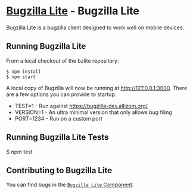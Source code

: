 [Bugzilla Lite](http://bzlite.com/) - Bugzilla Lite
===================================================

Bugzilla Lite is a bugzilla client designed to work well on mobile devices.


Running Bugzilla Lite
---------------------

From a local checkout of the bzlite repository:

    $ npm install
    $ npm start

A local copy of Bugzilla will now be running at http://127.0.0.1:3000.
There are a few options you can provide to startup.

 * TEST=1 - Run against https://bugzilla-dev.allizom.org/
 * VERSION=1 - An ultra minimal version that only allows bug filing
 * PORT=1234 - Run on a custom port


Running Bugzilla Lite Tests
---------------------------

   $ npm test


Contributing to Bugzilla Lite
-----------------------------

You can find bugs in the [`Bugzilla Lite` Component](https://bugzilla.mozilla.org/buglist.cgi?component=Bugzilla%20Lite&product=Firefox%20OS&bug_status=__open__&list_id=12133703).
